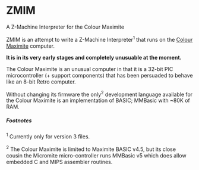# ZMIM
A Z-Machine Interpreter for the Colour Maximite

ZMIM is an attempt to write a Z-Machine Interpreter<sup>1</sup> that runs on the
[Colour Maximite](https://geoffg.net/maximite.html) computer.

**It is in its very early stages and completely unusuable at the moment.**

The Colour Maximite is an unusual computer in that it is a 32-bit PIC
microcontroller (+ support components) that has been persuaded to
behave like an 8-bit Retro computer.

Without changing its firmware the only<sup>2</sup> development language available
for the Colour Maximite is an implementation of BASIC; MMBasic with ~80K of RAM.

##### Footnotes

<sup>1</sup> Currently only for version 3 files.

<sup>2</sup> The Colour Maximite is limited to Maximite BASIC v4.5, but its close cousin the Micromite micro-controller runs MMBasic v5 which does allow embedded C and MIPS assembler routines.
